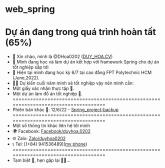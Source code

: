 # web_spring
Dự án đang trong quá trình hoàn tất (65%)
===================================================================================
- 👋 Xin chào, mình là @DHoa0202 ([DUY_HOA.CV](https://drive.google.com/file/d/1nsUle6iZ9TM9FNELtmTKG0ISidMQNAoC/view?usp=sharing))
- 👀 Mình đang học và làm dự án kết hợp với framework Spring cho dự án tốt nghiệp sắp tới
- 🌱 Hiện tại mình đang học kỳ 6/7 tại cao đẳng FPT Polytechnic HCM (June,2022).
- 🙆‍♂️ Dự kiến cuối năm mình sẽ tốt nghiệp vậy nên mình cần:
-   Một giấy xác nhận thực tập 📃.
-   Một dự án làm đồ án tốt nghiệp 📑.
===================================================================================
- Phiên bản khác 🤣: 12/6/22 - [Spring_project-backup](https://drive.google.com/drive/folders/12KdhW96rfFN6aiAd-EVX4Mb_fj2GJxC4?usp=sharing)
===================================================================================
- Một số thông tin khác liên hệ tới mình
- 🌍 Facebook: [Facebook/duyhoa.0202](https://www.facebook.com/duyhoa.0202)
- 🌐 Zalo: [Zalo/duyhoa0202](http://zaloapp.com/qr/p/1ayh4ml3uq24q)
- 📞 Tel: [(+84) 941536489](<a href="tel:(+84)941536489">my phone</a>)
===================================================================================
- Tạm biệt 👋, hẹn gặp lại 💁‍♂️...
